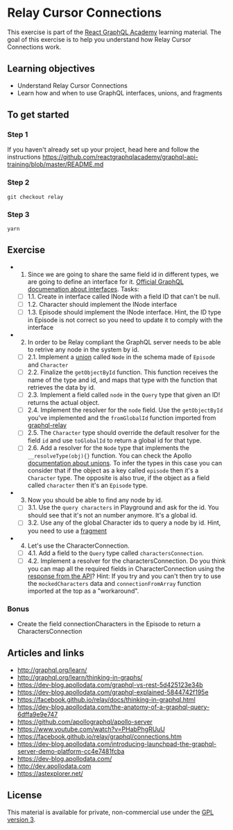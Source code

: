 # Relay Cursor Connections

This exercise is part of the [React GraphQL Academy](http://reactgraphql.academy) learning material. The goal of this exercise is to help you understand how Relay Cursor Connections work.

## Learning objectives

- Understand Relay Cursor Connections
- Learn how and when to use GraphQL interfaces, unions, and fragments

## To get started

### Step 1

If you haven't already set up your project, head here and follow the instructions https://github.com/reactgraphqlacademy/graphql-api-training/blob/master/README.md

### Step 2

```console
git checkout relay
```

### Step 3

```console
yarn
```

## Exercise

- 1. Since we are going to share the same field id in different types, we are going to define an interface for it. [Official GraphQL documenation about interfaces](https://graphql.org/learn/schema/#interfaces). Tasks:
  - [ ] 1.1. Create in interface called INode with a field ID that can't be null.
  - [ ] 1.2. Character should implement the INode interface
  - [ ] 1.3. Episode should implement the INode interface. Hint, the ID type in Episode is not correct so you need to update it to comply with the interface
- 2. In order to be Relay compliant the GraphQL server needs to be able to retrive any node in the system by id.
  - [ ] 2.1. Implement a [union](https://graphql.org/learn/schema/#union-types) called `Node` in the schema made of `Episode` and `Character`
  - [ ] 2.2. Finalize the `getObjectById` function. This function receives the name of the type and id, and maps that type with the function that retrieves the data by id.
  - [ ] 2.3. Implement a field called `node` in the `Query` type that given an ID! returns the actual object.
  - [ ] 2.4. Implement the resolver for the `node` field. Use the `getObjectById` you've implemented and the `fromGlobalId` function imported from [graphql-relay](https://github.com/graphql/graphql-relay-js/blob/master/src/node/node.js#L104)
  - [ ] 2.5. The `Character` type should override the default resolver for the field `id` and use `toGlobalId` to return a global id for that type.
  - [ ] 2.6. Add a resolver for the `Node` type that implements the `__resolveType(obj){}` function. You can check the Apollo [documentation about unions](https://www.apollographql.com/docs/apollo-server/features/unions-interfaces/#union-type). To infer the types in this case you can consider that if the object as a key called `episode` then it's a `Character` type. The opposite is also true, if the object as a field called `character` then it's an `Episode` type.
- 3. Now you should be able to find any node by id.
  - [ ] 3.1. Use the `query characters` in Playground and ask for the id. You should see that it's not an number anymore. It's a global id.
  - [ ] 3.2. Use any of the global Character ids to query a node by id. Hint, you need to use a [fragment](https://graphql.org/learn/queries/#inline-fragments)
- 4. Let's use the CharacterConnection.
  - [ ] 4.1. Add a field to the `Query` type called `charactersConnection`.
  - [ ] 4.2. Implement a resolver for the charactersConnection. Do you think you can map all the required fields in CharacterConnection using the [response from the API](https://rickandmortyapi.com/api/character/)? Hint: If you try and you can't then try to use the `mockedCharacters` data and `connectionFromArray` function imported at the top as a "workaround".

### Bonus

- Create the field connectionCharacters in the Episode to return a CharactersConnection

## Articles and links

- http://graphql.org/learn/
- http://graphql.org/learn/thinking-in-graphs/
- https://dev-blog.apollodata.com/graphql-vs-rest-5d425123e34b
- https://dev-blog.apollodata.com/graphql-explained-5844742f195e
- https://facebook.github.io/relay/docs/thinking-in-graphql.html
- https://dev-blog.apollodata.com/the-anatomy-of-a-graphql-query-6dffa9e9e747
- https://github.com/apollographql/apollo-server
- https://www.youtube.com/watch?v=PHabPhgRUuU
- https://facebook.github.io/relay/graphql/connections.htm
- https://dev-blog.apollodata.com/introducing-launchpad-the-graphql-server-demo-platform-cc4e7481fcba
- https://dev-blog.apollodata.com/
- http://dev.apollodata.com
- https://astexplorer.net/

## License

This material is available for private, non-commercial use under the [GPL version 3](http://www.gnu.org/licenses/gpl-3.0-standalone.html).
